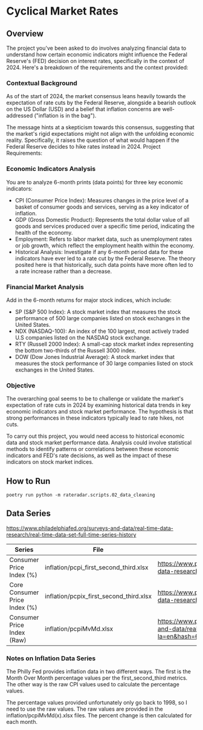 # Cyclical Market Rates

## Overview

The project you've been asked to do involves analyzing financial data to understand how certain economic indicators might influence the Federal Reserve's (FED) decision on interest rates, specifically in the context of 2024. Here's a breakdown of the requirements and the context provided:

### Contextual Background

As of the start of 2024, the market consensus leans heavily towards the expectation of rate cuts by the Federal Reserve, alongside a bearish outlook on the US Dollar (USD) and a belief that inflation concerns are well-addressed ("inflation is in the bag").

The message hints at a skepticism towards this consensus, suggesting that the market's rigid expectations might not align with the unfolding economic reality. Specifically, it raises the question of what would happen if the Federal Reserve decides to hike rates instead in 2024.
Project Requirements:

### Economic Indicators Analysis

You are to analyze 6-month prints (data points) for three key economic indicators:

* CPI (Consumer Price Index): Measures changes in the price level of a basket of consumer goods and services, serving as a key indicator of inflation.
* GDP (Gross Domestic Product): Represents the total dollar value of all goods and services produced over a specific time period, indicating the health of the economy.
* Employment: Refers to labor market data, such as unemployment rates or job growth, which reflect the employment health within the economy.
* Historical Analysis: Investigate if any 6-month period data for these indicators have ever led to a rate cut by the Federal Reserve. The theory posited here is that historically, such data points have more often led to a rate increase rather than a decrease.

### Financial Market Analysis

Add in the 6-month returns for major stock indices, which include:

* SP (S&P 500 Index): A stock market index that measures the stock performance of 500 large companies listed on stock exchanges in the United States.
* NDX (NASDAQ-100): An index of the 100 largest, most actively traded U.S companies listed on the NASDAQ stock exchange.
* RTY (Russell 2000 Index): A small-cap stock market index representing the bottom two-thirds of the Russell 3000 index.
* DOW (Dow Jones Industrial Average): A stock market index that measures the stock performance of 30 large companies listed on stock exchanges in the United States.

### Objective

The overarching goal seems to be to challenge or validate the market's expectation of rate cuts in 2024 by examining historical data trends in key economic indicators and stock market performance. The hypothesis is that strong performances in these indicators typically lead to rate hikes, not cuts.

To carry out this project, you would need access to historical economic data and stock market performance data. Analysis could involve statistical methods to identify patterns or correlations between these economic indicators and FED's rate decisions, as well as the impact of these indicators on stock market indices.

## How to Run

```
poetry run python -m rateradar.scripts.02_data_cleaning
```

## Data Series

https://www.philadelphiafed.org/surveys-and-data/real-time-data-research/real-time-data-set-full-time-series-history

| Series  | File |  Source  | Comment |
|---|---|---|---|
| Consumer Price Index (%)     | inflation/pcpi_first_second_third.xlsx  | https://www.philadelphiafed.org/surveys-and-data/real-time-data-research/pcpi  | |
| Core Consumer Price Index (%) | inflation/pcpix_first_second_third.xlsx | https://www.philadelphiafed.org/surveys-and-data/real-time-data-research/pcpix | |
| Consumer Price Index (Raw)  | inflation/pcpiMvMd.xlsx | https://www.philadelphiafed.org/-/media/frbp/assets/surveys-and-data/real-time-data/data-files/xlsx/pcpimvmd.xlsx?la=en&hash=652DCE5337C1BFD5BB297577157F5E0D | |

### Notes on Inflation Data Series

The Philly Fed provides inflation data in two different ways. The first is the Month Over Month percentage values per the first_second_third metrics. The other way is the raw CPI values used to calculate the percentage values.

The percentage values provided unfortunately only go back to 1998, so I need to use the raw values. The raw values are provided in the inflation/pcpiMvMd(x).xlsx files. The percent change is then calculated for each month.